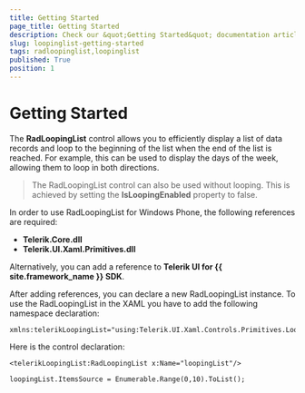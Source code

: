 ```yaml
---
title: Getting Started
page_title: Getting Started
description: Check our &quot;Getting Started&quot; documentation article for RadLoopingList for UWP control.
slug: loopinglist-getting-started
tags: radloopinglist,loopinglist
published: True
position: 1
---
```


# Getting Started

The **RadLoopingList** control allows you to efficiently display a list of data records and loop to the beginning of the list when the end of the list is reached. For example, this can be used to display the days of the week, allowing them to loop in both directions.

>The RadLoopingList control can also be used without looping. This is achieved by setting the **IsLoopingEnabled** property to false.

In order to use RadLoopingList for Windows Phone, the following references are required:
 
- **Telerik.Core.dll**
- **Telerik.UI.Xaml.Primitives.dll**

Alternatively, you can add a reference to **Telerik UI for {{ site.framework_name }} SDK**.

After adding references, you can declare a new RadLoopingList instance. To use the RadLoopingList in the XAML you have to add the following namespace declaration:

	xmlns:telerikLoopingList="using:Telerik.UI.Xaml.Controls.Primitives.LoopingList"

Here is the control declaration:

    <telerikLoopingList:RadLoopingList x:Name="loopingList"/>

	loopingList.ItemsSource = Enumerable.Range(0,10).ToList();